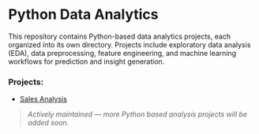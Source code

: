 # Python Data Analytics


This repository contains Python-based data analytics projects, each organized into its own directory. Projects include exploratory data analysis (EDA), data preprocessing, feature engineering, and machine learning workflows for prediction and insight generation.

### Projects:

- [Sales Analysis](./sales)  


> *Actively maintained — more Python based analysis projects will be added soon.*
